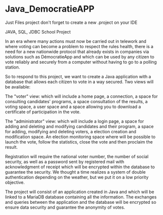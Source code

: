 # Java_DemocratieAPP
Just Files project
don't forget to create a new .project on your IDE

JAVA, SQL, JDBC School Project

In an era where many actions must now be carried out in telework and where voting can become a problem to respect the rules health, there is a need for a new nationwide protocol that already exists in companies via solutions such as DémocratieApp and which can be used by any citizen to vote reliably and securely from a computer without having to go to a polling station. 

So to respond to this project, we want to create a Java application with a database that allows each citizen to vote in a way secured. Two views will be available: 

The "voter" view: which will include a home page, a connection, a space for consulting candidates' programs, a space consultation of the results, a voting space, a user space and a space allowing you to download a certificate of participation in the vote. 

The "administrator" view: which will include a login page, a space for adding and deleting and modifying candidates and their program, a space for adding, modifying and deleting voters, a election creation and modification space. An election monitoring space where will be possible to launch the vote, follow the statistics, close the vote and then proclaim the result. 

Registration will require the national voter number, the number of social security, as well as a password sent by registered mail with acknowledgment of receipt which will be encrypted within the database to guarantee the security. We thought a time realizes a system of double authentication depending on the weather, but we put it on a low priority objective. 

The project will consist of an application created in Java and which will be linked to a MariaDB database containing all the information. The exchanges and queries between the application and the database will be encrypted so ensure data security and guarantee the anonymity of votes.
